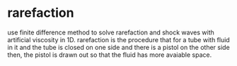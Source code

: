 # rarefaction

use finite difference method to solve rarefaction and shock waves with artificial viscosity in 1D.
rarefaction is the procedure that for a tube with fluid in it and the tube is closed on one side and there is a pistol on the other side then,
the pistol is drawn out so that the fluid has more avaiable space.   
